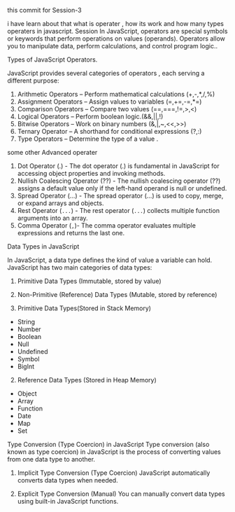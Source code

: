 this commit for Session-3 

 i have learn about that what is operater , how its work and how many types operaters in javascript. Session 
 In JavaScript, operators are special symbols or keywords that perform operations on values (operands). Operators allow you to manipulate data,
 perform calculations, and control program logic.. 

 Types of JavaScript Operators.
    
 JavaScript provides several categories of operators , each serving a different purpose:
 
 1. Arithmetic Operators – Perform mathematical calculations (+,-,*,/,%)
 2. Assignment Operators – Assign values to variables (=,+=,-=,*=)
 3. Comparison Operators – Compare two values (==,===,!=,>,<)
 4. Logical Operators – Perform boolean logic.(&&,||,!)
 5. Bitwise Operators – Work on binary numbers (&,|,~,<<,>>)
 6. Ternary Operator – A shorthand for conditional expressions (?,:)
 7. Type Operators – Determine the type of a value .

 some other Advanced operater

 1. Dot Operator (.) - The dot operator (.) is fundamental in JavaScript for accessing object properties and invoking methods.
 2. Nullish Coalescing Operator (??) - The nullish coalescing operator (??) assigns a default value only if the left-hand operand is null or undefined.
 3. Spread Operator (...) - The spread operator (...) is used to copy, merge, or expand arrays and objects.
 4. Rest Operator (`...`) - The rest operator (`...`) collects multiple function arguments into an array.
 5. Comma Operator (`,`)- The comma operator evaluates multiple expressions and returns the last one.

 Data Types in JavaScript 

 In JavaScript, a data type defines the kind of value a variable can hold. JavaScript has two main categories of data types:

1. Primitive Data Types (Immutable, stored by value)
2. Non-Primitive (Reference) Data Types (Mutable, stored by reference)

1. Primitive Data Types(Stored in Stack Memory)

- String
- Number
- Boolean
- Null
- Undefined
- Symbol
- BigInt

2. Reference Data Types (Stored in Heap Memory)

- Object
- Array
- Function
- Date
- Map
- Set

Type Conversion (Type Coercion) in JavaScript
Type conversion (also known as type coercion) in JavaScript is the process of converting values from one data type to another.

1. Implicit Type Conversion (Type Coercion)
JavaScript automatically converts data types when needed.

2. Explicit Type Conversion (Manual)
You can manually convert data types using built-in JavaScript functions.